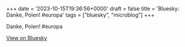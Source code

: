 +++
date = '2023-10-15T19:36:56+0000'
draft = false
title = 'Bluesky: Danke, Polen! #europa'
tags = ["bluesky", "microblog"]
+++

Danke, Polen! #europa

[View on Bluesky](https://bsky.app/profile/furukama.bsky.social/post/3kbstoswdlq2k)
